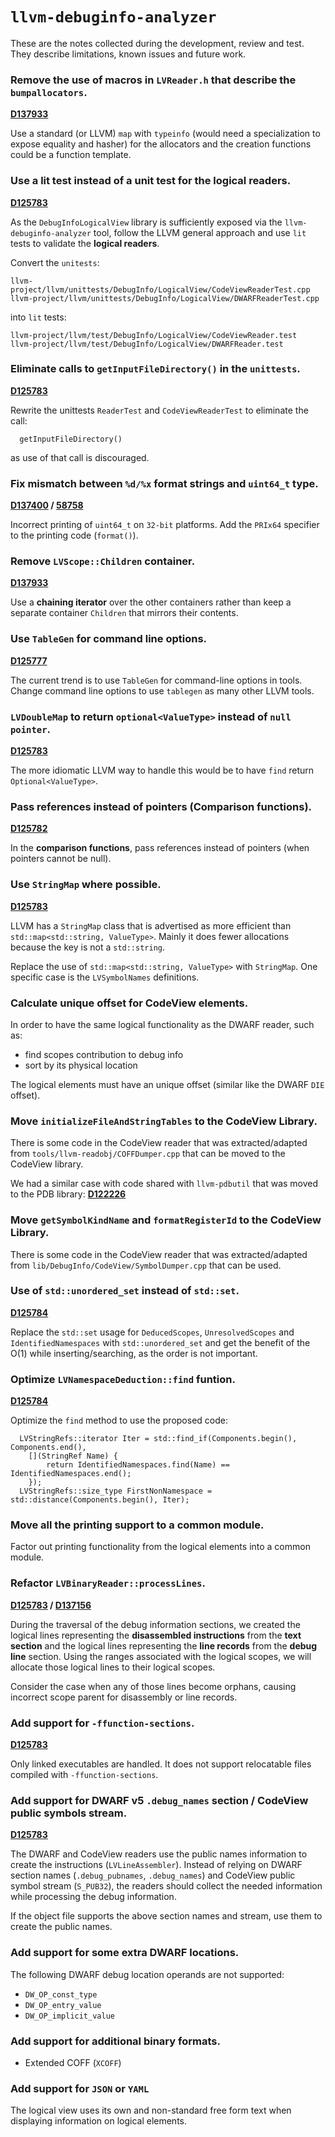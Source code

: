 # `llvm-debuginfo-analyzer`

These are the notes collected during the development, review and test.
They describe limitations, known issues and future work.

### Remove the use of macros in ``LVReader.h`` that describe the ``bumpallocators``.
**[D137933](https://reviews.llvm.org/D137933#inline-1389904)**

Use a standard (or LLVM) ``map`` with ``typeinfo`` (would need a specialization
to expose equality and hasher) for the allocators and the creation
functions could be a function template.

### Use a **lit test** instead of a **unit test** for the **logical readers**.
**[D125783](https://reviews.llvm.org/D125783#inline-1324376)**

As the ``DebugInfoLogicalView`` library is sufficiently exposed via the
``llvm-debuginfo-analyzer`` tool, follow the LLVM general approach and
use ``lit`` tests to validate the **logical readers**.

Convert the ``unitests``:
```
llvm-project/llvm/unittests/DebugInfo/LogicalView/CodeViewReaderTest.cpp
llvm-project/llvm/unittests/DebugInfo/LogicalView/DWARFReaderTest.cpp
```
into ``lit`` tests:
```
llvm-project/llvm/test/DebugInfo/LogicalView/CodeViewReader.test
llvm-project/llvm/test/DebugInfo/LogicalView/DWARFReader.test
```

### Eliminate calls to ``getInputFileDirectory()`` in the ``unittests``.
**[D125783](https://reviews.llvm.org/D125783#inline-1324359)**

Rewrite the unittests ``ReaderTest`` and ``CodeViewReaderTest`` to eliminate
the call:
```
  getInputFileDirectory()
```
as use of that call is discouraged.

### Fix mismatch between ``%d/%x`` format strings and ``uint64_t`` type.
**[D137400](https://reviews.llvm.org/D137400) / [58758](https://github.com/llvm/llvm-project/issues/58758)**

Incorrect printing of ``uint64_t`` on ``32-bit`` platforms.
Add the ``PRIx64`` specifier to the printing code (``format()``).

### Remove ``LVScope::Children`` container.
**[D137933](https://reviews.llvm.org/D137933#inline-1373902)**

Use a **chaining iterator** over the other containers rather than keep a
separate container ``Children`` that mirrors their contents.

### Use ``TableGen`` for command line options.
**[D125777](https://reviews.llvm.org/D125777#inline-1291801)**

The current trend is to use ``TableGen`` for command-line options in tools.
Change command line options to use ``tablegen`` as many other LLVM tools.

### ``LVDoubleMap`` to return ``optional<ValueType>`` instead of ``null pointer``.
**[D125783](https://reviews.llvm.org/D125783#inline-1294164)**

The more idiomatic LLVM way to handle this would be to have ``find``
return ``Optional<ValueType>``.

### Pass references instead of pointers (**Comparison functions**).
**[D125782](https://reviews.llvm.org/D125782#inline-1293920)**

In the **comparison functions**, pass references instead of pointers (when
pointers cannot be null).

### Use ``StringMap`` where possible.
**[D125783](https://reviews.llvm.org/D125783#inline-1294211)**

LLVM has a ``StringMap`` class that is advertised as more efficient than
``std::map<std::string, ValueType>``. Mainly it does fewer allocations
because the key is not a ``std::string``.

Replace the use of ``std::map<std::string, ValueType>`` with ``StringMap``.
One specific case is the ``LVSymbolNames`` definitions.

### Calculate unique offset for CodeView elements.
In order to have the same logical functionality as the DWARF reader, such
as:

* find scopes contribution to debug info
* sort by its physical location

The logical elements must have an unique offset (similar like the DWARF
``DIE`` offset).

### Move ``initializeFileAndStringTables`` to the CodeView Library.
There is some code in the CodeView reader that was extracted/adapted
from ``tools/llvm-readobj/COFFDumper.cpp`` that can be moved to the CodeView
library.

We had a similar case with code shared with ``llvm-pdbutil`` that was moved
to the PDB library: **[D122226](https://reviews.llvm.org/D122226)**

### Move ``getSymbolKindName`` and ``formatRegisterId`` to the CodeView Library.
There is some code in the CodeView reader that was extracted/adapted
from ``lib/DebugInfo/CodeView/SymbolDumper.cpp`` that can be used.

### Use of ``std::unordered_set`` instead of ``std::set``.
**[D125784](https://reviews.llvm.org/D125784#inline-1221421)**

Replace the ``std::set`` usage for ``DeducedScopes``, ``UnresolvedScopes`` and
``IdentifiedNamespaces`` with ``std::unordered_set`` and get the benefit
of the O(1) while inserting/searching, as the order is not important.

### Optimize ``LVNamespaceDeduction::find`` funtion.
**[D125784](https://reviews.llvm.org/D125784#inline-1296195)**

Optimize the ``find`` method to use the proposed code:

```
  LVStringRefs::iterator Iter = std::find_if(Components.begin(), Components.end(),
    [](StringRef Name) {
        return IdentifiedNamespaces.find(Name) == IdentifiedNamespaces.end();
    });
  LVStringRefs::size_type FirstNonNamespace = std::distance(Components.begin(), Iter);
```

### Move all the printing support to a common module.
Factor out printing functionality from the logical elements into a
common module.

### Refactor ``LVBinaryReader::processLines``.
**[D125783](https://reviews.llvm.org/D125783#inline-1246155) /
[D137156](https://reviews.llvm.org/D137156)**

During the traversal of the debug information sections, we created the
logical lines representing the **disassembled instructions** from the **text
section** and the logical lines representing the **line records** from the
**debug line** section. Using the ranges associated with the logical scopes,
we will allocate those logical lines to their logical scopes.

Consider the case when any of those lines become orphans, causing
incorrect scope parent for disassembly or line records.

### Add support for ``-ffunction-sections``.
**[D125783](https://reviews.llvm.org/D125783#inline-1295012)**

Only linked executables are handled. It does not support relocatable
files compiled with ``-ffunction-sections``.

### Add support for DWARF v5 `.debug_names` section / CodeView public symbols stream.
**[D125783](https://reviews.llvm.org/D125783#inline-1294142)**

The DWARF and CodeView readers use the public names information to create
the instructions (``LVLineAssembler``). Instead of relying on DWARF section
names (``.debug_pubnames``, ``.debug_names``) and CodeView public symbol stream
(``S_PUB32``), the readers should collect the needed information while processing
the debug information.

If the object file supports the above section names and stream, use them
to create the public names.

### Add support for some extra DWARF locations.
The following DWARF debug location operands are not supported:

* `DW_OP_const_type`
* `DW_OP_entry_value`
* `DW_OP_implicit_value`

### Add support for additional binary formats.
* Extended COFF (`XCOFF`)

### Add support for ``JSON`` or ``YAML``
The logical view uses its own and non-standard free form text when
displaying information on logical elements.
